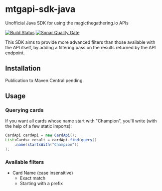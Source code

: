 # mtgapi-sdk-java

Unofficial Java SDK for using the magicthegathering.io APIs

[![Build Status](https://travis-ci.org/christopheml/mtgapi-sdk-java.svg?branch=master)](https://travis-ci.org/christopheml/mtgapi-sdk-java) [![Sonar Quality Gate](https://sonarcloud.io/api/badges/gate?key=com.github.christopheml%3Amtgapi-sdk-java)](https://sonarcloud.io/dashboard?id=com.github.christopheml%3Amtgapi-sdk-java)

This SDK aims to provide more advanced filters than those available with the API itself, by adding a filtering pass on the results returned by the API endpoint.

## Installation

Publication to Maven Central pending.

## Usage

### Querying cards

If you want all cards whose name start with "Champion", you'll write (with the help of a few static imports):
```java
CardApi cardApi = new CardApi();
List<Cards> result = cardApi.find(query()
    .name(startsWith("Champion")) 
);
``` 

### Available filters

* Card Name (case insensitive)
    * Exact match
    * Starting with a prefix
